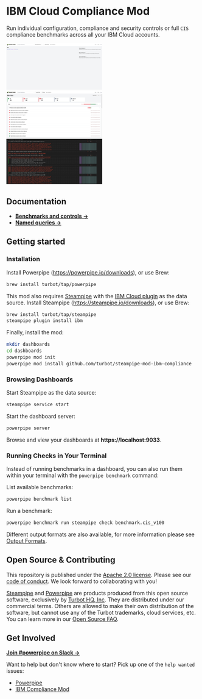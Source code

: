 # IBM Cloud Compliance Mod

Run individual configuration, compliance and security controls or full `CIS` compliance benchmarks across all your IBM Cloud accounts.

<!-- <img src="https://raw.githubusercontent.com/turbot/steampipe-mod-ibm-compliance/main/docs/ibm_compliance_dashboard.png" width="50%" type="thumbnail"/>
<img src="https://raw.githubusercontent.com/turbot/steampipe-mod-ibm-compliance/main/docs/ibm_cis_v100_dashboard.png" width="50%" type="thumbnail"/>
<img src="https://raw.githubusercontent.com/turbot/steampipe-mod-ibm-compliance/main/docs/ibm_compliance_terminal.png" width="50%" type="thumbnail"/> -->
<img src="https://raw.githubusercontent.com/turbot/steampipe-mod-ibm-compliance/add-new-checks/docs/ibm_compliance_dashboard.png" width="50%" type="thumbnail"/>
<img src="https://raw.githubusercontent.com/turbot/steampipe-mod-ibm-compliance/add-new-checks/docs/ibm_cis_v100_dashboard.png" width="50%" type="thumbnail"/>
<img src="https://raw.githubusercontent.com/turbot/steampipe-mod-ibm-compliance/add-new-checks/docs/ibm_compliance_terminal.png" width="50%" type="thumbnail"/>

## Documentation

- **[Benchmarks and controls →](https://hub.powerpipe.io/mods/turbot/ibm_compliance/controls)**
- **[Named queries →](https://hub.powerpipe.io/mods/turbot/ibm_compliance/queries)**

## Getting started

### Installation

Install Powerpipe (https://powerpipe.io/downloads), or use Brew:

```sh
brew install turbot/tap/powerpipe
```

This mod also requires [Steampipe](https://steampipe.io) with the [IBM Cloud plugin](https://hub.steampipe.io/plugins/turbot/ibm) as the data source. Install Steampipe (https://steampipe.io/downloads), or use Brew:

```sh
brew install turbot/tap/steampipe
steampipe plugin install ibm
```

Finally, install the mod:

```sh
mkdir dashboards
cd dashboards
powerpipe mod init
powerpipe mod install github.com/turbot/steampipe-mod-ibm-compliance
```

### Browsing Dashboards

Start Steampipe as the data source:

```sh
steampipe service start
```

Start the dashboard server:

```sh
powerpipe server
```

Browse and view your dashboards at **https://localhost:9033**.

### Running Checks in Your Terminal

Instead of running benchmarks in a dashboard, you can also run them within your
terminal with the `powerpipe benchmark` command:

List available benchmarks:

```sh
powerpipe benchmark list
```

Run a benchmark:

```sh
powerpipe benchmark run steampipe check benchmark.cis_v100
```

Different output formats are also available, for more information please see
[Output Formats](https://powerpipe.io/docs/reference/cli/benchmark#output-formats).

## Open Source & Contributing

This repository is published under the [Apache 2.0 license](https://www.apache.org/licenses/LICENSE-2.0). Please see our [code of conduct](https://github.com/turbot/.github/blob/main/CODE_OF_CONDUCT.md). We look forward to collaborating with you!

[Steampipe](https://steampipe.io) and [Powerpipe](https://powerpipe.io) are products produced from this open source software, exclusively by [Turbot HQ, Inc](https://turbot.com). They are distributed under our commercial terms. Others are allowed to make their own distribution of the software, but cannot use any of the Turbot trademarks, cloud services, etc. You can learn more in our [Open Source FAQ](https://turbot.com/open-source).

## Get Involved

**[Join #powerpipe on Slack →](https://turbot.com/community/join)**

Want to help but don't know where to start? Pick up one of the `help wanted` issues:

- [Powerpipe](https://github.com/turbot/powerpipe/labels/help%20wanted)
- [IBM Compliance Mod](https://github.com/turbot/steampipe-mod-ibm-compliance/labels/help%20wanted)
